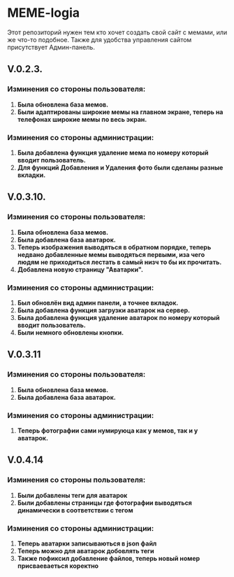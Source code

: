 # MEME-logia
Этот репозиторий нужен тем кто хочет создать свой сайт с мемами, или же что-то подобное. Также для удобства управления сайтом присутствует Админ-панель.
## V.0.2.3.

### Изминения со стороны пользователя:
1.  **Была обновлена база мемов.**
2.  **Были адаптированы широкие мемы на главном экране, теперь на телефонах широкие мемы по весь экран.**


### Изминения со стороны администрации:
1.  **Была добавлена функция удаление мема по номеру который вводит пользователь.**
2.  **Для функций Добавления и Удаления фото были сделаны разные вкладки.**



##  V.0.3.10.

### Изминения со стороны пользователя:
1.  **Была обновлена база мемов.**
2.  **Была добавлена база аватарок.**
3.  **Теперь изображения выводяться в обратном порядке, теперь недвано добавленные мемы выводяться первыми, иза чего людям не приходиться лестать в самый низч то бы их прочитать.**
4.  **Добавлена новую страницу "Аватарки".**


### Изминения со стороны администрации:
1.  **Был обновлён вид админ панели, а точнее вкладок.**
2.  **Была добавлена функция загрузки аватарок на сервер.**
3.  **Была добавлена функция удаление аватарок по номеру который вводит пользователь.**
4.  **Были немного обновлены кнопки.**





## V.0.3.11

### Изминения со стороны пользователя:
1. **Была обновлена база мемов.**
2. **Была добавлена база аватарок.**


### Изминения со стороны администрации:
1.  **Теперь фотографии сами нумируюца как у мемов, так и у аватарок.**

## V.0.4.14

### Изминения со стороны пользователя:
1. **Были добавлены теги для аватарок**
2. **Были добавлены страницы где фотографии выводяться динамически в соответствии с тегом**


### Изминения со стороны администрации:
1.  **Теперь аватарки записываються в json файл**
2.  **Теперь можно для аватарок добовлять теги**
3.  **Также пофиксил добавление файлов, теперь новый номер присваеваеться коректно** 
